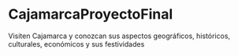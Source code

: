 # CajamarcaProyectoFinal
Visiten Cajamarca y conozcan sus aspectos geográficos, históricos, culturales, económicos y sus festividades
